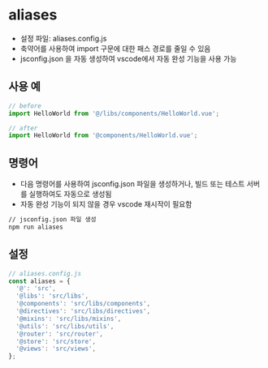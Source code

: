 # aliases

- 설정 파일: aliases.config.js
- 축약어를 사용하여 import 구문에 대한 패스 경로를 줄일 수 있음
- jsconfig.json 을 자동 생성하여 vscode에서 자동 완성 기능을 사용 가능

## 사용 예

```js
// before
import HelloWorld from '@/libs/components/HelloWorld.vue';

// after
import HelloWorld from '@components/HelloWorld.vue';
```

## 명령어

- 다음 명령어를 사용하여 jsconfig.json 파일을 생성하거나, 빌드 또는 테스트 서버를 실행하여도 자동으로 생성됨
- 자동 완성 기능이 되지 않을 경우 vscode 재시작이 필요함

```bash
// jsconfig.json 파일 생성
npm run aliases
```

## 설정

```js
// aliases.config.js
const aliases = {
  '@': 'src',
  '@libs': 'src/libs',
  '@components': 'src/libs/components',
  '@directives': 'src/libs/directives',
  '@mixins': 'src/libs/mixins',
  '@utils': 'src/libs/utils',
  '@router': 'src/router',
  '@store': 'src/store',
  '@views': 'src/views',
};
```
